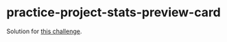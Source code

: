 # practice-project-stats-preview-card
 
Solution for [this challenge](https://www.frontendmentor.io/challenges/stats-preview-card-component-8JqbgoU62/hub/stats-preview-card-component-PyCjfPvt4w).
